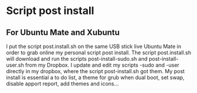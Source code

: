 # Script post install
## For Ubuntu Mate and Xubuntu

I put the script post.install.sh on the same USB stick live Ubuntu Mate in order to grab online my personal script post install. The script post.install.sh will download and run the scripts post-install-sudo.sh and post-install-user.sh from my Dropbox. I update and edit my scripts -sudo and -user directly in my dropbox, where the script post-install.sh got them. My post install is essential a to do list, a theme for grub when dual boot, set swap, disable apport report, add themes and icons...
